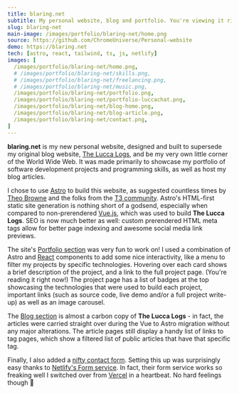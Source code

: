 ```yaml
---
title: blaring.net
subtitle: My personal website, blog and portfolio. You're viewing it right now!
slug: blaring-net
main-image: /images/portfolio/blaring-net/home.png
source: https://github.com/ChromeUniverse/Personal-website
demo: https://blaring.net
tech: [astro, react, tailwind, ts, js, netlify]
images: [
  /images/portfolio/blaring-net/home.png,
  # /images/portfolio/blaring-net/skills.png,
  # /images/portfolio/blaring-net/freelancing.png,
  # /images/portfolio/blaring-net/music.png,
  /images/portfolio/blaring-net/portfolio.png,
  /images/portfolio/blaring-net/portfolio-luccachat.png,
  /images/portfolio/blaring-net/blog-home.png,
  /images/portfolio/blaring-net/blog-article.png,
  /images/portfolio/blaring-net/contact.png,
]
---
```


**blaring.net** is my new personal website, designed and built to supersede my original blog website, [The Lucca Logs](/portfolio/lucca-logs), and be my very own little corner of the World Wide Web. It was made primarily to showcase my portfolio of software development projects and programming skills, as well as host my blog articles.

I chose to use [Astro](https://astro.build/) to build this website, as suggested countless times by [Theo Browne](https://www.youtube.com/@t3dotgg) and the folks from the [T3 community](https://t3.gg/discord). Astro's HTML-first static site generation is nothing short of a godsend, especially when compared to non-prerendered [Vue.js](https://vuejs.org/), which was used to build **The Lucca Logs**. SEO is now much better as well: custom prerendered HTML meta tags allow for better page indexing and awesome social media link previews.

The site's [Portfolio section](/portfolio) was very fun to work on! I used a combination of Astro and [React](https://reactjs.org/) components to add some nice interactivity, like a menu to filter my projects by specific technologies. Hovering over each card shows a brief description of the project, and a link to the full project page. (You're reading it right now!) The project page has a list of badges at the top showcasing the technologies that were used to build each project, important links (such as source code, live demo and/or a full project write-up) as well as an image carousel.

The [Blog section](/blog) is almost a carbon copy of **The Lucca Logs** - in fact, the articles were carried straight over during the Vue to Astro migration without any major alterations. The article pages still display a handy list of links to tag pages, which show a filtered list of public articles that have that specific tag.

Finally, I also added a [nifty contact form](/contact). Setting this up was surprisingly easy thanks to [Netlify's Form service](https://www.netlify.com/products/forms/). In fact, their form service works so freaking well I switched over from [Vercel](https://vercel.com/) in a heartbeat. No hard feelings though 🤭